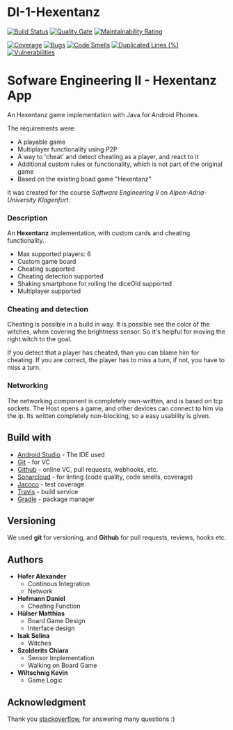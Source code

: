 # DI-1-Hexentanz

[![Build Status](https://travis-ci.com/elhoferson/DI-1-Hexentanz.svg?branch=master)](https://travis-ci.com/elhoferson/DI-1-Hexentanz)
[![Quality Gate](https://sonarcloud.io/api/project_badges/measure?project=DI-1-Hexentanz&metric=alert_status)](https://sonarcloud.io/dashboard?id=DI-1-Hexentanz)
[![Maintainability Rating](https://sonarcloud.io/api/project_badges/measure?project=DI-1-Hexentanz&metric=sqale_rating)](https://sonarcloud.io/dashboard?id=DI-1-Hexentanz)

[![Coverage](https://sonarcloud.io/api/project_badges/measure?project=DI-1-Hexentanz&metric=coverage)](https://sonarcloud.io/dashboard?id=DI-1-Hexentanz)
[![Bugs](https://sonarcloud.io/api/project_badges/measure?project=DI-1-Hexentanz&metric=bugs)](https://sonarcloud.io/dashboard?id=DI-1-Hexentanz)
[![Code Smells](https://sonarcloud.io/api/project_badges/measure?project=DI-1-Hexentanz&metric=code_smells)](https://sonarcloud.io/dashboard?id=DI-1-Hexentanz)
[![Duplicated Lines (%)](https://sonarcloud.io/api/project_badges/measure?project=DI-1-Hexentanz&metric=duplicated_lines_density)](https://sonarcloud.io/dashboard?id=DI-1-Hexentanz)
[![Vulnerabilities](https://sonarcloud.io/api/project_badges/measure?project=DI-1-Hexentanz&metric=vulnerabilities)](https://sonarcloud.io/dashboard?id=DI-1-Hexentanz)

# Sofware Engineering II - Hexentanz App

An Hexentanz game implementation with Java for Android Phones.


The requirements were:
* A playable game
* Multiplayer functionality using P2P
* A way to 'cheat' and detect cheating as a player, and react to it
* Additional custom rules or functionality, which is not part of the original game
* Based on the existing boad game "Hexentanz"

It was created for the course _Software Engineering II_ on _Alpen-Adria-University Klagenfurt_.

### Description
An __Hexentanz__ implementation, with custom cards and cheating functionality.

* Max supported players: 6
* Custom game board
* Cheating supported
* Cheating detection supported
* Shaking smartphone for rolling the diceOld supported
* Multiplayer supported


### Cheating and detection
Cheating is possible in a build in way. It is possible see the color of the witches, when covering the brightness sensor. So it's helpful for moving the right witch to the goal.

If you detect that a player has cheated, than you can blame him for cheating. If you are correct, the player has to miss a turn, if not, you have to miss a turn.

### Networking
The networking component is completely own-written, and is based on tcp sockets.
The Host opens a game, and other devices can connect to him via the ip.
Its written completely non-blocking, so a easy usability is given.

## Build with
* [Android Studio](https://developer.android.com/studio/) - The IDE used
* [Git](https://git-scm.com) - for VC
* [Github](https://github.com) - online VC, pull requests, webhooks, etc.
* [Sonarcloud](https://sonarcloud.io) - for linting (code quality, code smells, coverage)
* [Jacoco](https://www.eclemma.org/jacoco) - test coverage
* [Travis](https://travis.com) - build service
* [Gradle](https://gradle.org) - package manager

## Versioning
We used __git__ for versioning, and __Github__ for pull requests, reviews, hooks etc. 

## Authors
* __Hofer Alexander__
  * Continous Integration 
  * Network
* __Hofmann Daniel__
  * Cheating Function
* __Hülser Matthias__
  * Board Game Design
  * Interface design
* __Isak Selina__
  * Witches
* __Szolderits Chiara__
    * Sensor Implementation
    * Walking on Board Game
* __Wiltschnig Kevin__
    * Game Logic
  

## Acknowledgment
Thank you [stackoverflow](https://stackoverflow.com), for answering many questions :)


